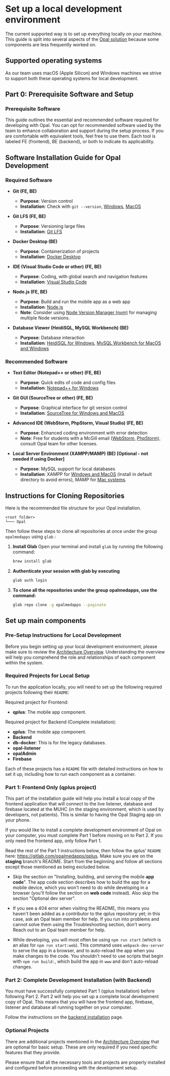 # Set up a local development environment

The current supported way is to set up everything locally on your machine.
This guide is split into several aspects of the [Opal solution](architecture/index.md#high-level-architecture) because some components are less frequently worked on.

## Supported operating systems

As our team uses macOS (Apple Silicon) and Windows machines we strive to support both these operating systems for local development.

## Part 0: Prerequisite Software and Setup

### Prerequisite Software

This guide outlines the essential and recommended software required for developing with Opal. You can opt for recommended software used by the team to enhance collaboration and support during the setup process. If you are comfortable with equivalent tools, feel free to use them. Each tool is labeled FE (frontend), BE (backend), or both to indicate its applicability.

## Software Installation Guide for Opal Development

### Required Software

- **Git (FE, BE)**
    - **Purpose**: Version control
    - **Installation**: Check with `git --version`, [Windows](https://git-scm.com/download/win), [MacOS](https://git-scm.com/download/mac)

- **Git LFS (FE, BE)**
    - **Purpose**: Versioning large files
    - **Installation**: [Git LFS](https://git-lfs.github.com/)

- **Docker Desktop (BE)**
    - **Purpose**: Containerization of projects
    - **Installation**: [Docker Desktop](https://www.docker.com/products/docker-desktop/)

- **IDE (Visual Studio Code or other) (FE, BE)**
    - **Purpose**: Coding, with global search and navigation features
    - **Installation**: [Visual Studio Code](https://code.visualstudio.com/)

- **Node.js (FE, BE)**
    - **Purpose**: Build and run the mobile app as a web app
    - **Installation**: [Node.js](https://nodejs.org/en)
    - **Note**: Consider using [Node Version Manager (nvm)](https://github.com/nvm-sh/nvm) for managing multiple Node versions.

- **Database Viewer (HeidiSQL, MySQL Workbench) (BE)**
    - **Purpose**: Database interaction
    - **Installation**: [HeidiSQL for Windows](https://www.heidisql.com/download.php), [MySQL Workbench for MacOS and Windows](https://www.mysql.com/products/workbench/)

### Recommended Software

- **Text Editor (Notepad++ or other) (FE, BE)**
    - **Purpose**: Quick edits of code and config files
    - **Installation**: [Notepad++ for Windows](https://notepad-plus-plus.org/downloads/)

- **Git GUI (SourceTree or other) (FE, BE)**
    - **Purpose**: Graphical interface for git version control
    - **Installation**: [SourceTree for Windows and MacOS](https://www.sourcetreeapp.com/)

- **Advanced IDE (WebStorm, PhpStorm, Visual Studio) (FE, BE)**
    - **Purpose**: Enhanced coding environment with error detection
    - **Note**: Free for students with a McGill email ([WebStorm](https://www.jetbrains.com/webstorm/download/#section=windows), [PhpStorm](https://www.jetbrains.com/phpstorm/download/#section=windows)), consult Opal team for other licenses.

- **Local Server Environment (XAMPP/MAMP) (BE) [Optional - not needed if using Docker]**
    - **Purpose**: MySQL support for local databases
    - **Installation**: XAMPP for [Windows and MacOS](https://www.apachefriends.org/index.html) (install in default directory to avoid errors), MAMP for [Mac systems](https://www.mamp.info/en/downloads/).

## Instructions for Cloning Repositories

Here is the recommended file structure for your Opal installation.

```text
<root folder>
└─── Opal
```

Then follow these steps to clone all repositories at once under the group `opalmedapps` using `glab` :

1. **Install Glab**
   Open your terminal and install `glab` by running the following command:

   ```bash
   brew install glab
   ```

2. **Authenticate your session with glab by executing**

   ```bash
   glab auth login
   ```

3. **To clone all the repositories under the group opalmedapps, use the command:**

   ```bash
   glab repo clone -g opalmedapps --paginate
   ```

## Set up main components

### Pre-Setup Instructions for Local Development

Before you begin setting up your local development environment, please make sure to review the [Architecture Overview](https://opalmedapps.gitlab.io/docs/architecture/). Understanding the overview will help you comprehend the role and relationships of each component within the system.

### Required Projects for Local Setup

To run the application locally, you will need to set up the following required projects following their `README`:

Required project for Frontend:

- **qplus**: The mobile app component.

Required project for Backend (Complete installation):

- **qplus**: The mobile app component.
- **Backend**
- **db-docker**: This is for the legacy databases.
- **opal-listener**
- **opalAdmin**
- **Firebase**

Each of these projects has a `README` file with detailed instructions on how to set it up, including how to run each component as a container.

### Part 1: Frontend Only (qplus project)

This part of the installation guide will help you install a local copy of the frontend application that will connect to the live listener, database and firebase located at the MUHC (in the staging environment, which is used by developers, not patients).
This is similar to having the Opal Staging app on your phone.

If you would like to install a complete development environment of Opal on your computer, you must complete Part 1 before moving on to Part 2. If you only need the frontend app, only follow Part 1.

Read the rest of the Part 1 instructions below, then follow the qplus' `README` here: https://gitlab.com/opalmedapps/qplus.
Make sure you are on the **staging** branch's README. Start from the beginning and follow all sections except
those mentioned as being excluded below.

- Skip the section on "Installing, building, and serving the mobile **app code**". The app code section describes how to build
    the app for a mobile device, which you won't need to do while developing in a browser (you'll follow the section on **web code**
    instead).  Also skip the section "Optional dev server".

- If you see a 404 error when visiting the README, this means you haven't been added as a contributor to the qplus repository yet;
    in this case, ask an Opal team member for help. If you run into problems and cannot solve them using the Troubleshooting section,
    don't worry. Reach out to an Opal team member for help.

- While developing, you will most often be using `npm run start` (which is an alias for `npm run start:web`).
    This command uses `webpack-dev-server` to serve the app in a browser, and to auto-reload the app when you make changes to the code.
    You shouldn't need to use scripts that begin with `npm run build:`, which build the app in `www` and don't auto-reload changes.

### Part 2: Complete Development Installation (with Backend)

You must have successfully completed Part 1 (qplus Installation) before following Part 2. Part 2 will help you set up a complete local development copy of Opal. This means that you will have the frontend app, firebase, listener and database all running together on your computer.

Follow the instructions on the [backend installation](./backend-installation.md) page.

### Optional Projects

There are additional projects mentioned in the [Architecture Overview](https://opalmedapps.gitlab.io/docs/architecture/) that are optional for basic setup. These are only required if you need specific features that they provide.

Please ensure that all the necessary tools and projects are properly installed and configured before proceeding with the development setup.
